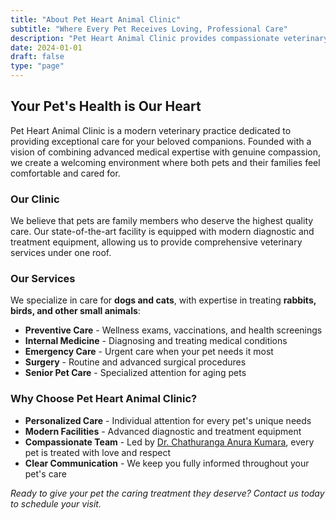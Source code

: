 ```yaml
---
title: "About Pet Heart Animal Clinic"
subtitle: "Where Every Pet Receives Loving, Professional Care"
description: "Pet Heart Animal Clinic provides compassionate veterinary care for dogs, cats, and other animals with modern facilities and personalized attention."
date: 2024-01-01
draft: false
type: "page"
---
```


## Your Pet's Health is Our Heart

Pet Heart Animal Clinic is a modern veterinary practice dedicated to providing exceptional care for your beloved companions. Founded with a vision of combining advanced medical expertise with genuine compassion, we create a welcoming environment where both pets and their families feel comfortable and cared for.

### Our Clinic

We believe that pets are family members who deserve the highest quality care. Our state-of-the-art facility is equipped with modern diagnostic and treatment equipment, allowing us to provide comprehensive veterinary services under one roof.

### Our Services

We specialize in care for **dogs and cats**, with expertise in treating **rabbits, birds, and other small animals**:

- **Preventive Care** - Wellness exams, vaccinations, and health screenings
- **Internal Medicine** - Diagnosing and treating medical conditions
- **Emergency Care** - Urgent care when your pet needs it most
- **Surgery** - Routine and advanced surgical procedures
- **Senior Pet Care** - Specialized attention for aging pets

### Why Choose Pet Heart Animal Clinic?

- **Personalized Care** - Individual attention for every pet's unique needs
- **Modern Facilities** - Advanced diagnostic and treatment equipment
- **Compassionate Team** - Led by [Dr. Chathuranga Anura Kumara](/doctor), every pet is treated with love and respect
- **Clear Communication** - We keep you fully informed throughout your pet's care

*Ready to give your pet the caring treatment they deserve? Contact us today to schedule your visit.*